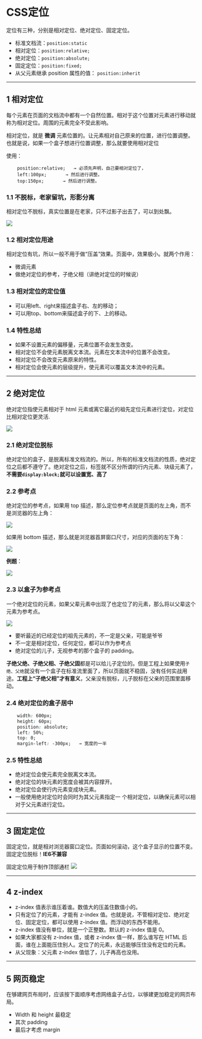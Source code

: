 

# CSS定位

定位有三种，分别是相对定位、绝对定位、固定定位。


- 标准文档流：`position:static`
- 相对定位：`position:relative;`
- 绝对定位：`position:absolute;`
- 固定定位：`position:fixed;`
- 从父元素继承 position 属性的值： `position:inherit`

---
## 1 相对定位

每个元素在页面的文档流中都有一个自然位置。相对于这个位置对元素进行移动就称为相对定位。周围的元素完全不受此影响。 

相对定位，就是 **微调** 元素位置的。让元素相对自己原来的位置，进行位置调整。也就是说，如果一个盒子想进行位置调整，那么就要使用相对定位

使用：
```
    position:relative;   → 必须先声明，自己要相对定位了，
    left:100px;       → 然后进行调整。
    top:150px;       → 然后进行调整。
```

### 1.1 不脱标，老家留坑，形影分离

相对定位不脱标，真实位置是在老家，只不过影子出去了，可以到处飘。

![](index_files/6f15fdd0-28e8-4517-97b2-8dbb0f76ed12.jpg)

### 1.2 相对定位用途

相对定位有坑，所以一般不用于做“压盖”效果。页面中，效果极小。就两个作用：

-  微调元素
-  做绝对定位的参考，子绝父相（讲绝对定位的时候说）

### 1.3 相对定位的定位值

- 可以用left、right来描述盒子右、左的移动；
- 可以用top、bottom来描述盒子的下、上的移动。

### 1.4 特性总结

- 如果不设置元素的偏移量，元素位置不会发生改变。  
- 相对定位不会使元素脱离文本流。元素在文本流中的位置不会改变。 
-  相对定位不会改变元素原来的特性。 
-  相对定位会使元素的层级提升，使元素可以覆盖文本流中的元素。

---
## 2 绝对定位

绝对定位指使元素相对于 html 元素或离它最近的祖先定位元素进行定位，对定位比相对定位更灵活.

![](index_files/17d3ba3f-00b1-40c0-aac0-ec452b9ec6d8.jpg)

### 2.1  绝对定位脱标

绝对定位的盒子，是脱离标准文档流的。所以，所有的标准文档流的性质，绝对定位之后都不遵守了。绝对定位之后，标签就不区分所谓的行内元素、块级元素了，**不需要`display:block;`就可以设置宽、高了**

### 2.2 参考点

绝对定位的参考点，如果用 top 描述，那么定位参考点就是页面的左上角，而不是浏览器的左上角：

![](index_files/003ea1b1-19ae-42bb-bd62-9beaf897c80f.jpg)

如果用 bottom 描述，那么就是浏览器首屏窗口尺寸，对应的页面的左下角：

![](index_files/139af446-4a33-4d5f-919c-4598d8fb396a.jpg)


**例题**：

![](index_files/ad7e2ffe-5a1f-44b6-994b-053c3fd55cce.png)


### 2.3 以盒子为参考点

一个绝对定位的元素，如果父辈元素中出现了也定位了的元素，那么将以父辈这个元素为参考点。

![](index_files/46b67d66-b51a-489d-984f-0066096061f1.jpg)

- 要听最近的已经定位的祖先元素的，不一定是父亲，可能是爷爷
- 不一定是相对定位，任何定位，都可以作为参考点
- 绝对定位的儿子，无视参考的那个盒子的 padding。

**子绝父绝、子绝父相、子绝父固**都是可以给儿子定位的。但是工程上如果使用`子绝、父绝`就没有一个盒子在标准流里面了，所以页面就不稳固，没有任何实战用途。**工程上“子绝父相”才有意义**，父亲没有脱标，儿子脱标在父亲的范围里面移动。

### 2.4 绝对定位的盒子居中

```css
    width: 600px;
    height: 60px;
    position: absolute;
    left: 50%;
    top: 0;
    margin-left: -300px;   → 宽度的一半
```

### 2.5 特性总结

- 绝对定位会使元素完全脱离文本流。 
- 绝对定位的块元素的宽度会被其内容撑开。 
- 绝对定位会使行内元素变成块元素。 
- 一般使用绝对定位时会同时为其父元素指定一 个相对定位，以确保元素可以相对于父元素进行定位。

---
## 3 固定定位

固定定位，就是相对浏览器窗口定位。页面如何滚动，这个盒子显示的位置不变。固定定位脱标！**IE6不兼容**

固定定位用于制作顶部通栏
![](index_files/19681fa6-e633-4ccc-82b4-f3d58f693ecd.jpg)

---
## 4 z-index

- z-index 值表示谁压着谁。数值大的压盖住数值小的。
- 只有定位了的元素，才能有 z-index 值。也就是说，不管相对定位、绝对定位、固定定位，都可以使用 z-index 值。而浮动的东西不能用。
- z-index 值没有单位，就是一个正整数。默认的 z-index 值是 0。
- 如果大家都没有 z-index 值，或者 z-index 值一样，那么谁写在 HTML 后面，谁在上面能压住别人。定位了的元素，永远能够压住没有定位的元素。
- 从父现象：父元素 z-index 值低了，儿子再高也没用。

---

## 5 网页稳定

在够建网页布局时，应该按下面顺序考虑网络盒子占位，以够建更加稳定的网页布局。

- Width 和 height  最稳定
- 其次 padding
- 最后才考虑 margin